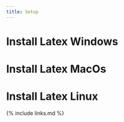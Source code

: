 ```yaml
---
title: Setup
---
```

# Install Latex Windows

# Install Latex MacOs

# Install Latex Linux

{% include links.md %}
